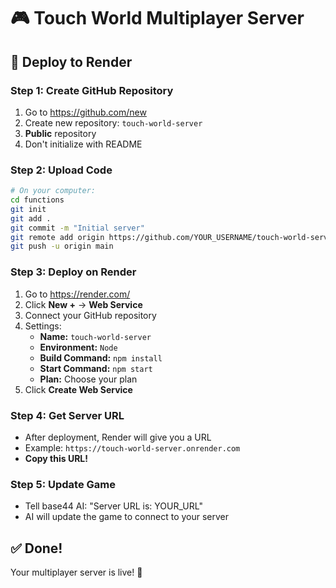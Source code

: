 # 🎮 Touch World Multiplayer Server

## 🚀 Deploy to Render

### Step 1: Create GitHub Repository
1. Go to https://github.com/new
2. Create new repository: `touch-world-server`
3. **Public** repository
4. Don't initialize with README

### Step 2: Upload Code
```bash
# On your computer:
cd functions
git init
git add .
git commit -m "Initial server"
git remote add origin https://github.com/YOUR_USERNAME/touch-world-server.git
git push -u origin main
```

### Step 3: Deploy on Render
1. Go to https://render.com/
2. Click **New +** → **Web Service**
3. Connect your GitHub repository
4. Settings:
   - **Name:** `touch-world-server`
   - **Environment:** `Node`
   - **Build Command:** `npm install`
   - **Start Command:** `npm start`
   - **Plan:** Choose your plan
5. Click **Create Web Service**

### Step 4: Get Server URL
- After deployment, Render will give you a URL
- Example: `https://touch-world-server.onrender.com`
- **Copy this URL!**

### Step 5: Update Game
- Tell base44 AI: "Server URL is: YOUR_URL"
- AI will update the game to connect to your server

## ✅ Done!

Your multiplayer server is live! 🎉
